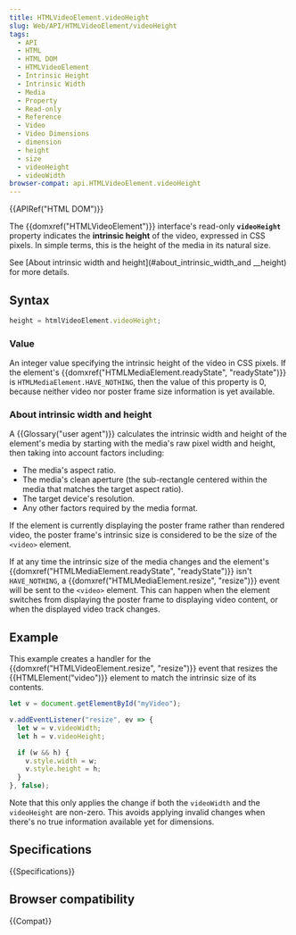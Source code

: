 ```yaml
---
title: HTMLVideoElement.videoHeight
slug: Web/API/HTMLVideoElement/videoHeight
tags:
  - API
  - HTML
  - HTML DOM
  - HTMLVideoElement
  - Intrinsic Height
  - Intrinsic Width
  - Media
  - Property
  - Read-only
  - Reference
  - Video
  - Video Dimensions
  - dimension
  - height
  - size
  - videoHeight
  - videoWidth
browser-compat: api.HTMLVideoElement.videoHeight
---
```

{{APIRef("HTML DOM")}}

The {{domxref("HTMLVideoElement")}} interface's read-only
**`videoHeight`** property indicates the **intrinsic
height** of the video, expressed in CSS pixels. In simple terms, this is the
height of the media in its natural size.

See [About intrinsic width and
  height](#about_intrinsic_width_and
__height) for more details.

## Syntax

```js
height = htmlVideoElement.videoHeight;
```

### Value

An integer value specifying the intrinsic height of the video in CSS pixels. If the
element's {{domxref("HTMLMediaElement.readyState", "readyState")}} is
`HTMLMediaElement.HAVE_NOTHING`, then the value of this property is 0,
because neither video nor poster frame size information is yet available.

### About intrinsic width and height

A {{Glossary("user agent")}} calculates the intrinsic width and height of the element's
media by starting with the media's raw pixel width and height, then taking into account
factors including:

- The media's aspect ratio.
- The media's clean aperture (the sub-rectangle centered within the media that matches
  the target aspect ratio).
- The target device's resolution.
- Any other factors required by the media format.

If the element is currently displaying the poster frame rather than rendered video, the
poster frame's intrinsic size is considered to be the size of the
`<video>` element.

If at any time the intrinsic size of the media changes and the element's
{{domxref("HTMLMediaElement.readyState", "readyState")}} isn't
`HAVE_NOTHING`, a {{domxref("HTMLMediaElement.resize", "resize")}} event will
be sent to the `<video>` element. This can happen when the element
switches from displaying the poster frame to displaying video content, or when the
displayed video track changes.

## Example

This example creates a handler for the {{domxref("HTMLVideoElement.resize", "resize")}}
event that resizes the {{HTMLElement("video")}} element to match the intrinsic size of
its contents.

```js
let v = document.getElementById("myVideo");

v.addEventListener("resize", ev => {
  let w = v.videoWidth;
  let h = v.videoHeight;

  if (w && h) {
    v.style.width = w;
    v.style.height = h;
  }
}, false);
```

Note that this only applies the change if both the `videoWidth` and the
`videoHeight` are non-zero. This avoids applying invalid changes when there's
no true information available yet for dimensions.

## Specifications

{{Specifications}}

## Browser compatibility

{{Compat}}
